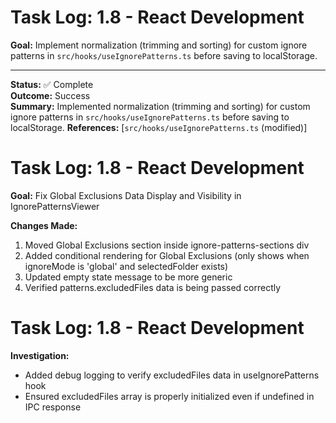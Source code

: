# Task Log: 1.8 - React Development

**Goal:** Implement normalization (trimming and sorting) for custom ignore patterns in `src/hooks/useIgnorePatterns.ts` before saving to localStorage.

---
**Status:** ✅ Complete  
**Outcome:** Success  
**Summary:** Implemented normalization (trimming and sorting) for custom ignore patterns in `src/hooks/useIgnorePatterns.ts` before saving to localStorage.
**References:** [`src/hooks/useIgnorePatterns.ts` (modified)]

# Task Log: 1.8 - React Development

**Goal:** Fix Global Exclusions Data Display and Visibility in IgnorePatternsViewer

**Changes Made:**
1. Moved Global Exclusions section inside ignore-patterns-sections div
2. Added conditional rendering for Global Exclusions (only shows when ignoreMode is 'global' and selectedFolder exists)
3. Updated empty state message to be more generic
4. Verified patterns.excludedFiles data is being passed correctly

# Task Log: 1.8 - React Development

**Investigation:** 
- Added debug logging to verify excludedFiles data in useIgnorePatterns hook
- Ensured excludedFiles array is properly initialized even if undefined in IPC response
